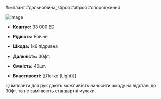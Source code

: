 #імплант #дальнобійна_зброя #зброя #спорядження

![image](https://static.wikia.nocookie.net/cyberpunk/images/2/2e/Cw_arms_projectilelauncher.png/revision/latest?cb=20210606185906)

- **Коштує:** 33 000 ED
- **Рідкість:** Епічне

- **Шкода:** 1к6 підривна
- **Дальність:** 30фт.
- **Ємність:** 40шт.
- **Властивості:** [[Легке (Light)]]

Ці імпланти для рук дають можливість наносити шкоду на відстані до 30фт. та не замінюють стандартні кулаки.